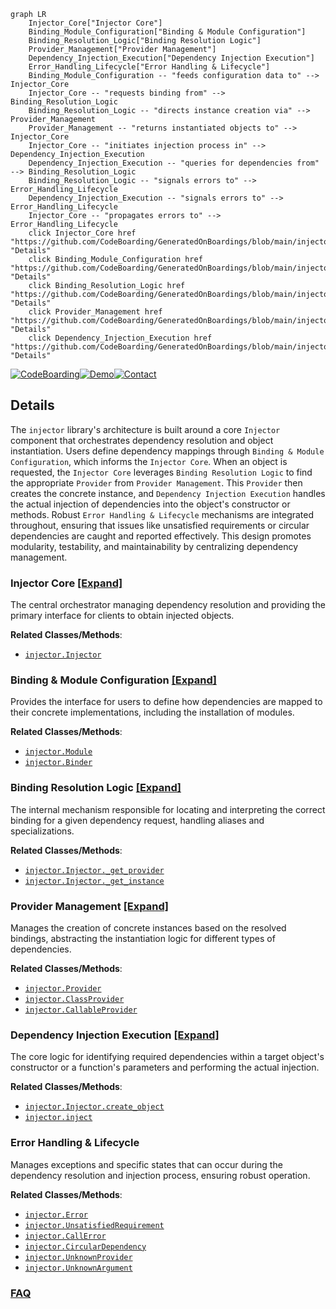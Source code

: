 ```mermaid
graph LR
    Injector_Core["Injector Core"]
    Binding_Module_Configuration["Binding & Module Configuration"]
    Binding_Resolution_Logic["Binding Resolution Logic"]
    Provider_Management["Provider Management"]
    Dependency_Injection_Execution["Dependency Injection Execution"]
    Error_Handling_Lifecycle["Error Handling & Lifecycle"]
    Binding_Module_Configuration -- "feeds configuration data to" --> Injector_Core
    Injector_Core -- "requests binding from" --> Binding_Resolution_Logic
    Binding_Resolution_Logic -- "directs instance creation via" --> Provider_Management
    Provider_Management -- "returns instantiated objects to" --> Injector_Core
    Injector_Core -- "initiates injection process in" --> Dependency_Injection_Execution
    Dependency_Injection_Execution -- "queries for dependencies from" --> Binding_Resolution_Logic
    Binding_Resolution_Logic -- "signals errors to" --> Error_Handling_Lifecycle
    Dependency_Injection_Execution -- "signals errors to" --> Error_Handling_Lifecycle
    Injector_Core -- "propagates errors to" --> Error_Handling_Lifecycle
    click Injector_Core href "https://github.com/CodeBoarding/GeneratedOnBoardings/blob/main/injector/Injector_Core.md" "Details"
    click Binding_Module_Configuration href "https://github.com/CodeBoarding/GeneratedOnBoardings/blob/main/injector/Binding_Module_Configuration.md" "Details"
    click Binding_Resolution_Logic href "https://github.com/CodeBoarding/GeneratedOnBoardings/blob/main/injector/Binding_Resolution_Logic.md" "Details"
    click Provider_Management href "https://github.com/CodeBoarding/GeneratedOnBoardings/blob/main/injector/Provider_Management.md" "Details"
    click Dependency_Injection_Execution href "https://github.com/CodeBoarding/GeneratedOnBoardings/blob/main/injector/Dependency_Injection_Execution.md" "Details"
```

[![CodeBoarding](https://img.shields.io/badge/Generated%20by-CodeBoarding-9cf?style=flat-square)](https://github.com/CodeBoarding/GeneratedOnBoardings)[![Demo](https://img.shields.io/badge/Try%20our-Demo-blue?style=flat-square)](https://www.codeboarding.org/demo)[![Contact](https://img.shields.io/badge/Contact%20us%20-%20contact@codeboarding.org-lightgrey?style=flat-square)](mailto:contact@codeboarding.org)

## Details

The `injector` library's architecture is built around a core `Injector` component that orchestrates dependency resolution and object instantiation. Users define dependency mappings through `Binding & Module Configuration`, which informs the `Injector Core`. When an object is requested, the `Injector Core` leverages `Binding Resolution Logic` to find the appropriate `Provider` from `Provider Management`. This `Provider` then creates the concrete instance, and `Dependency Injection Execution` handles the actual injection of dependencies into the object's constructor or methods. Robust `Error Handling & Lifecycle` mechanisms are integrated throughout, ensuring that issues like unsatisfied requirements or circular dependencies are caught and reported effectively. This design promotes modularity, testability, and maintainability by centralizing dependency management.

### Injector Core [[Expand]](./Injector_Core.md)
The central orchestrator managing dependency resolution and providing the primary interface for clients to obtain injected objects.


**Related Classes/Methods**:

- <a href="https://github.com/python-injector/injector/blob/master/injector/__init__.py" target="_blank" rel="noopener noreferrer">`injector.Injector`</a>


### Binding & Module Configuration [[Expand]](./Binding_Module_Configuration.md)
Provides the interface for users to define how dependencies are mapped to their concrete implementations, including the installation of modules.


**Related Classes/Methods**:

- <a href="https://github.com/python-injector/injector/blob/master/injector/__init__.py" target="_blank" rel="noopener noreferrer">`injector.Module`</a>
- <a href="https://github.com/python-injector/injector/blob/master/injector/__init__.py" target="_blank" rel="noopener noreferrer">`injector.Binder`</a>


### Binding Resolution Logic [[Expand]](./Binding_Resolution_Logic.md)
The internal mechanism responsible for locating and interpreting the correct binding for a given dependency request, handling aliases and specializations.


**Related Classes/Methods**:

- <a href="https://github.com/python-injector/injector/blob/master/injector/__init__.py" target="_blank" rel="noopener noreferrer">`injector.Injector._get_provider`</a>
- <a href="https://github.com/python-injector/injector/blob/master/injector/__init__.py" target="_blank" rel="noopener noreferrer">`injector.Injector._get_instance`</a>


### Provider Management [[Expand]](./Provider_Management.md)
Manages the creation of concrete instances based on the resolved bindings, abstracting the instantiation logic for different types of dependencies.


**Related Classes/Methods**:

- <a href="https://github.com/python-injector/injector/blob/master/injector/__init__.py" target="_blank" rel="noopener noreferrer">`injector.Provider`</a>
- <a href="https://github.com/python-injector/injector/blob/master/injector/__init__.py" target="_blank" rel="noopener noreferrer">`injector.ClassProvider`</a>
- <a href="https://github.com/python-injector/injector/blob/master/injector/__init__.py" target="_blank" rel="noopener noreferrer">`injector.CallableProvider`</a>


### Dependency Injection Execution [[Expand]](./Dependency_Injection_Execution.md)
The core logic for identifying required dependencies within a target object's constructor or a function's parameters and performing the actual injection.


**Related Classes/Methods**:

- <a href="https://github.com/python-injector/injector/blob/master/injector/__init__.py" target="_blank" rel="noopener noreferrer">`injector.Injector.create_object`</a>
- <a href="https://github.com/python-injector/injector/blob/master/injector/__init__.py" target="_blank" rel="noopener noreferrer">`injector.inject`</a>


### Error Handling & Lifecycle
Manages exceptions and specific states that can occur during the dependency resolution and injection process, ensuring robust operation.


**Related Classes/Methods**:

- <a href="https://github.com/python-injector/injector/blob/master/injector/__init__.py" target="_blank" rel="noopener noreferrer">`injector.Error`</a>
- <a href="https://github.com/python-injector/injector/blob/master/injector/__init__.py" target="_blank" rel="noopener noreferrer">`injector.UnsatisfiedRequirement`</a>
- <a href="https://github.com/python-injector/injector/blob/master/injector/__init__.py" target="_blank" rel="noopener noreferrer">`injector.CallError`</a>
- <a href="https://github.com/python-injector/injector/blob/master/injector/__init__.py" target="_blank" rel="noopener noreferrer">`injector.CircularDependency`</a>
- <a href="https://github.com/python-injector/injector/blob/master/injector/__init__.py" target="_blank" rel="noopener noreferrer">`injector.UnknownProvider`</a>
- <a href="https://github.com/python-injector/injector/blob/master/injector/__init__.py" target="_blank" rel="noopener noreferrer">`injector.UnknownArgument`</a>




### [FAQ](https://github.com/CodeBoarding/GeneratedOnBoardings/tree/main?tab=readme-ov-file#faq)